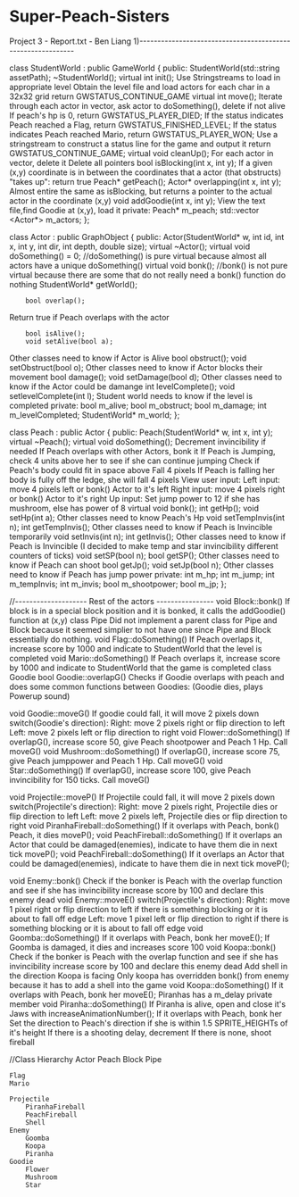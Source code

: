 # Super-Peach-Sisters

Project 3 - Report.txt - Ben Liang
1)------------------------------------------------------------

class StudentWorld : public GameWorld
{
public:
	StudentWorld(std::string assetPath);
	~StudentWorld();
	virtual int init();
Use Stringstreams to load in appropriate level
Obtain the level file and load actors for each char in a 32x32 grid
return GWSTATUS_CONTINUE_GAME
	virtual int move();
Iterate through each actor in vector, ask actor to doSomething(), delete if not alive
If peach's hp is 0, return GWSTATUS_PLAYER_DIED;
If the status indicates Peach reached a Flag, return GWSTATUS_FINISHED_LEVEL;
If the status indicates Peach reached Mario, return GWSTATUS_PLAYER_WON;
Use a stringstream to construct a status line for the game and output it
return GWSTATUS_CONTINUE_GAME;
	virtual void cleanUp();
For each actor in vector, delete it
Delete all pointers
	bool isBlocking(int x, int y);
If a given (x,y) coordinate is in between the coordinates that a actor (that obstructs) "takes up": return true
	Peach* getPeach();
	Actor* overlapping(int x, int y);
Almost entire the same as isBlocking, but returns a pointer to the actual actor in the coordinate (x,y)
	void addGoodie(int x, int y);
View the text file,find Goodie at (x,y), load it
private:
	Peach* m_peach;
	std::vector <Actor*> m_actors;
};

class Actor : public GraphObject {
	public:
		Actor(StudentWorld* w, int id, int x, int y, int dir, int depth, double size);
		virtual ~Actor();
		virtual void doSomething() = 0;
//doSomething() is pure virtual because almost all actors have a unique doSomething()
		virtual void bonk();
//bonk() is not pure virtual because there are some that do not really need a bonk() function
do nothing
		StudentWorld* getWorld();

		bool overlap();
Return true if Peach overlaps with the actor

		bool isAlive();
		void setAlive(bool a);
Other classes need to know if Actor is Alive
		bool obstruct();
		void setObstruct(bool o);
Other classes need to know if Actor blocks their movement
		bool damage();
		void setDamage(bool d);
Other classes need to know if the Actor could be damange
		int levelComplete();
		void setlevelComplete(int l);
Student world needs to know if the level is completed
	private:
		bool m_alive;
		bool m_obstruct;
		bool m_damage;
		int m_levelCompleted;
		StudentWorld* m_world;
};

class Peach : public Actor {
	public:
		Peach(StudentWorld* w, int x, int y);
		virtual ~Peach();
		virtual void doSomething();
Decrement invincibility if needed
If Peach overlaps with other Actors, bonk it
If Peach is Jumping, check 4 units above her to see if she can continue jumping
	Check if Peach's body could fit in space above
	Fall 4 pixels
If Peach is falling her body is fully off the ledge, she will fall 4 pixels
View user input:
Left input: move 4 pixels left or bonk() Actor to it's left
Right input: move 4 pixels right or bonk() Actor to it's right
Up input: Set jump power to 12 if she has mushroom, else has power of 8
		virtual void bonk();
		int getHp();
		void setHp(int a);
Other classes need to know Peach's Hp
		void setTempInvis(int n);
		int getTempInvis();
Other classes need to know if Peach is Invincible temporarily
		void setInvis(int n);
		int getInvis();
Other classes need to know if Peach is Invincible 
(I decided to make temp and star invincibility different counters of ticks)
		void setSP(bool n);
		bool getSP();
Other classes need to know if Peach can shoot
		bool getJp();
		void setJp(bool n);
Other classes need to know if Peach has jump power
	private:
		int m_hp;
		int m_jump;
		int m_tempInvis;
		int m_invis;
		bool m_shootpower;
		bool m_jp;
};

//-------------------- Rest of the actors ----------------
void Block::bonk()
	If block is in a special block position and it is bonked, 
	it calls the addGoodie() function at (x,y)
class Pipe
	Did not implement a parent class for Pipe and Block because it seemed simplier to not have one since Pipe and Block essentially do nothing.
void Flag::doSomething()
	If Peach overlaps it, increase score by 1000 and indicate to StudentWorld that the level is completed
void Mario::doSomething()
	If Peach overlaps it, increase score by 1000 and indicate to StudentWorld that the game is completed
class Goodie
bool Goodie::overlapG()
	Checks if Goodie overlaps with peach and does some common functions between Goodies:
	(Goodie dies, plays Powerup sound)

void Goodie::moveG()
	If goodie could fall, it will move 2 pixels down
	switch(Goodie's direction):
		Right: move 2 pixels right or flip direction to left
		Left: move 2 pixels left or flip direction to right
void Flower::doSomething()
	If overlapG(), increase score 50, give Peach shootpower and Peach 1 Hp.
	Call moveG()
void Mushroom::doSomething()
	If overlapG(), increase score 75, give Peach jumppower and Peach 1 Hp.
	Call moveG()
void Star::doSomething()
	If overlapG(), increase score 100, give Peach invincibility for 150 ticks.
	Call moveG()

void Projectile::moveP()
If Projectile could fall, it will move 2 pixels down
	switch(Projectile's direction):
		Right: move 2 pixels right, Projectile dies or flip direction to left
		Left: move 2 pixels left, Projectile dies or flip direction to right
void PiranhaFireball::doSomething()
	If it overlaps with Peach, bonk() Peach, it dies
	moveP();
void PeachFireball::doSomething()
	If it overlaps an Actor that could be damaged(enemies), indicate to have them die in next tick
	moveP();
void PeachFireball::doSomething()
	If it overlaps an Actor that could be damaged(enemies), indicate to have them die in next tick
	moveP();

void Enemy::bonk()
	Check if the bonker is Peach with the overlap function and see if she has invincibility
		increase score by 100 and declare this enemy dead
void Enemy::moveE()
	switch(Projectile's direction):
		Right: move 1 pixel right 
			or flip direction to left if there is something blocking or it is about to fall off edge
		Left: move 1 pixel left
			or flip direction to right if there is something blocking or it is about to fall off edge
void Goomba::doSomething()
	If it overlaps with Peach, bonk her
	moveE();
	If Goomba is damaged, it dies and increases score 100
void Koopa::bonk()
	Check if the bonker is Peach with the overlap function and see if she has invincibility
		increase score by 100 and declare this enemy dead
	Add shell in the direction Koopa is facing
	Only koopa has overridden bonk() from enemy because it has to add a shell into the game
void Koopa::doSomething()
	If it overlaps with Peach, bonk her
	moveE();
Piranhas has a m_delay private member
void Piranha::doSomething()
	If Piranha is alive, open and close it's Jaws with increaseAnimationNumber();
	If it overlaps with Peach, bonk her
	Set the direction to Peach's direction if she is within 1.5 SPRITE_HEIGHTs of it's height
	If there is a shooting delay, decrement
	If there is none, shoot fireball

//Class Hierarchy
Actor
	Peach
	Block
	Pipe

	Flag
	Mario

	Projectile
		PiranhaFireball
		PeachFireball
		Shell
	Enemy
		Goomba
		Koopa
		Piranha
	Goodie
		Flower
		Mushroom
		Star
